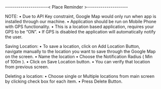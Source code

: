 ----------------------< Place Reminder >---------------------

NOTE:
•	Due to API Key constraint, Google Map would only run when app is installed through our machine.
•	Application should be run on Mobile Phone with GPS functionality.
•	This is a location based application, requires your GPS to be “ON”.
•	If GPS is disabled the application will automatically notify the user.

Saving Location:
•	To save a location, click on Add Location Button, navigate manually to the location you want to save through the Google Map on the screen.
•	Name the location
•	Choose the Notification Radius ( Min of 100m ).
•	Click on Save Location button.
•	You can verify that location from previous screen.

Deleting a location:
•	Choose single or Multiple locations from main screen by clicking check box for each item.
•	Press Delete Button.


